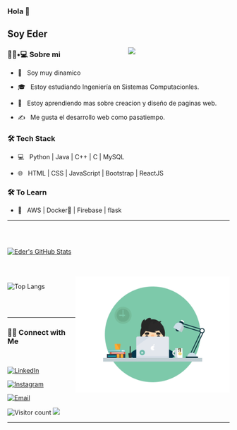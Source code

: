 ### Hola 👋<h2> Soy Eder </h2>

<img align='right' src="https://media.giphy.com/media/M9gbBd9nbDrOTu1Mqx/giphy.gif" width="230">

<h3> 👨🏻•💻 Sobre mi </h3>



- 🤔 &nbsp; Soy muy dinamico

- 🎓 &nbsp; Estoy estudiando Ingeniería en Sistemas Computacionles.

- 🌱 &nbsp; Estoy aprendiendo mas sobre creacion y diseño de paginas web.

- ✍️ &nbsp; Me gusta el desarrollo web como pasatiempo.



<h3>🛠 Tech Stack</h3>



- 💻 &nbsp; Python | Java | C++ | C | MySQL

- 🌐 &nbsp; HTML | CSS | JavaScript | Bootstrap | ReactJS

<!--

- 🛢 &nbsp; MySQL | MongoDB

- 🔧 &nbsp; Git | Markdown | Selenium | Tidyverse

- 🖥 &nbsp; Illustrator| Photoshop | InDesign

-->



<h3>🛠 To Learn</h3>

- 🔧 &nbsp; AWS | Docker🐳 | Firebase | flask

<hr>



<br/><br/>

[![Eder's GitHub Stats](https://github-readme-stats.vercel.app/api?username=eder29&show_icons=true)](https://github.com/eder29)

<br/>

<br/>

<img src="https://github.com/nirala69/nirala69/blob/master/70804f7e25b11f29db904f2fa7b4cd9d.gif" width="350" align='right'>

![Top Langs](https://github-readme-stats.vercel.app/api/top-langs/?username=shivam0110&show_icons=true)

<br><br>



<hr>



<h3> 🤝🏻 Connect with Me </h3>

<br>



<p align="center">



<a href="https://www.linkedin.com/in/eder-mogollon-5b490114a/"><img alt="LinkedIn" src="https://img.shields.io/badge/LinkedIn-Eder%20Mogollon-blue?style=flat-square&logo=linkedin"></a>

<a href="https://www.instagram.com/i__disbalance/"><img alt="Instagram" src="https://img.shields.io/badge/Instagram-i__disbalance-black?style=flat-square&logo=instagram"></a>

<a href="mailto:mogollonpastiti@gmail.com"><img alt="Email" src="https://img.shields.io/badge/Email-mogollonpastiti@gmail.com-blue?style=flat-square&logo=gmail"></a>

</p>





![Visitor count](https://visitor-badge.laobi.icu/badge?page_id=eder29.eder29)   <img src="https://media.giphy.com/media/dxn6fRlTIShoeBr69N/giphy.gif" width="30">





<hr>


